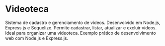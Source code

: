 # Videoteca
Sistema de cadastro e gerenciamento de vídeos. Desenvolvido em Node.js, Express.js e Sequelize. Permite cadastrar, listar, atualizar e excluir vídeos. Ideal para organizar uma videoteca. Exemplo prático de desenvolvimento web com Node.js e Express.js.
